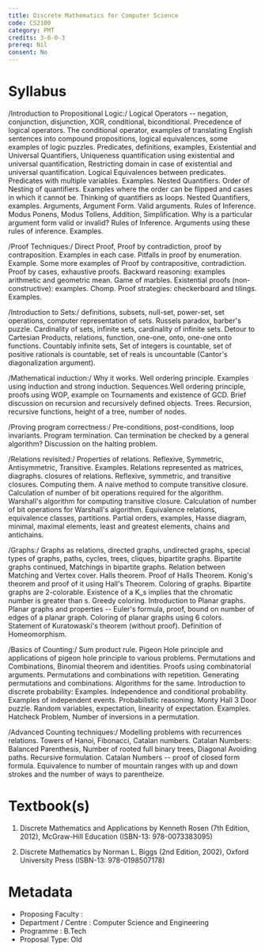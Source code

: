 ```yaml
---
title: Discrete Mathematics for Computer Science
code: CS2100
category: PMT
credits: 3-0-0-3
prereq: Nil
consent: No
---
```


# Syllabus 

/Introduction to Propositional Logic:/ Logical Operators -- negation, conjunction, disjunction, XOR, conditional, biconditional. Precedence of logical operators. The conditional operator, examples of translating English sentences into compound propositions, logical equivalences, some examples of logic puzzles. Predicates, definitions, examples, Existential and Universal Quantifiers, Uniqueness quantification using existential and universal quantification, Restricting domain in case of existential and universal quantification. Logical Equivalences between predicates. Predicates with multiple variables. Examples. Nested Quantifiers. Order of Nesting of quantifiers. Examples where the order can be flipped and cases in which it cannot be. Thinking of quantifiers as loops. Nested Quantifiers, examples. Arguments, Argument Form. Valid arguments. Rules of Inference. Modus Ponens, Modus Tollens, Addition, Simplification. Why is a particular argument form valid or invalid? Rules of Inference. Arguments using these rules of inference. Examples.

/Proof Techniques:/ Direct Proof, Proof by contradiction, proof by contraposition. Examples in each case. Pitfalls in proof by enumeration. Example. Some more examples of Proof by contrapositive, contradiction. Proof by cases, exhaustive proofs. Backward reasoning: examples arithmetic and geometric mean. Game of marbles. Existential proofs (non-constructive): examples. Chomp. Proof strategies: checkerboard and tilings. Examples. 

/Introduction to Sets:/ definitions, subsets, null-set, power-set, set operations, computer representation of sets. Russels paradox, barber's puzzle. Cardinality of sets, infinite sets, cardinality of infinite sets. Detour to Cartesian Products, relations, function, one-one, onto, one-one onto functions. Countably infinite sets, Set of integers is countable, set of positive rationals is countable, set of reals is uncountable (Cantor's diagonalization argument).

/Mathematical induction:/ Why it works. Well ordering principle. Examples using induction and strong induction. Sequences.Well ordering principle, proofs using WOP, example on Tournaments and existence of GCD. Brief discussion on recursion and recursively defined objects. Trees. Recursion, recursive functions, height of a tree, number of nodes. 

/Proving program correctness:/ Pre-conditions, post-conditions, loop invariants. Program termination. Can termination be checked by a general algorithm? Discussion on the halting problem.

/Relations revisited:/ Properties of relations. Reflexive, Symmetric, Antisymmetric, Transitive. Examples. Relations represented as matrices, diagraphs. closures of relations. Reflexive, symmetric, and transitive closures. Computing them. A naive method to compute transitive closure. Calculation of number of bit operations required for the algorithm. Warshall's algorithm for computing transitive closure. Calculation of number of bit operations for Warshall's algorithm. Equivalence relations, equivalence classes, partitions. Partial orders, examples, Hasse diagram, minimal, maximal elements, least and greatest elements, chains and antichains.

/Graphs:/ Graphs as relations, directed graphs, undirected graphs, special types of graphs, paths, cycles, trees, cliques, bipartite graphs. Bipartite graphs continued, Matchings in bipartite graphs. Relation between Matching and Vertex cover. Halls theorem. Proof of Halls Theorem. Konig's theorem and proof of it using Hall's Theorem. Coloring of graphs. Bipartite graphs are 2-colorable. Existence of a K_s implies that the chromatic number is greater than s. Greedy coloring. Introduction to Planar graphs. Planar graphs and properties -- Euler's formula, proof, bound on number of edges of a planar graph. Coloring of planar graphs using 6 colors. Statement of Kuratowaski's theorem (without proof). Definition of Homeomorphism.

/Basics of Counting:/ Sum product rule. Pigeon Hole principle and applications of pigeon hole principle to various problems. Permutations and Combinations, Binomial theorem and identities. Proofs using combinatorial arguments. Permutations and combinations with repetition. Generating permutations and combinations. Algorithms for the same. 
Introduction to discrete probability: Examples. Independence and conditional probability. Examples of independent events. Probabilistic reasoning. Monty Hall 3 Door puzzle. Random variables, expectation, linearity of expectation. Examples. Hatcheck Problem, Number of inversions in a permutation. 

/Advanced Counting techniques:/ Modelling problems with recurrences relations. Towers of Hanoi, Fibonacci, Catalan numbers.  Catalan Numbers: Balanced Parenthesis, Number of rooted full binary trees, Diagonal Avoiding paths. Recursive formulation. Catalan Numbers -- proof of closed form formula. Equivalence to number of mountain ranges with up and down strokes and the number of ways to parentheize.

# Textbook(s)

1. 	Discrete Mathematics and Applications by 
	Kenneth Rosen (7th Edition, 2012), 
	McGraw-Hill Education 
	(ISBN-13: 978-0073383095)

2. 	Discrete Mathematics 
	by Norman L. Biggs (2nd Edition, 2002), 
	Oxford University Press 
	(ISBN-13: 978-0198507178)

# Metadata
 
* Proposing Faculty : 
* Department / Centre : Computer Science and Engineering
* Programme : B.Tech
* Proposal Type: Old

